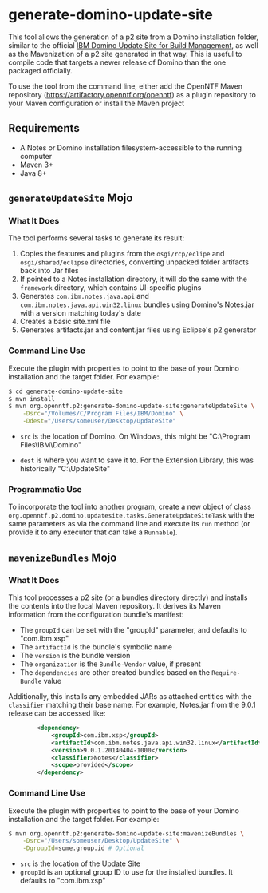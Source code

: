 # generate-domino-update-site

This tool allows the generation of a p2 site from a Domino installation folder, similar to the official [IBM Domino Update Site for Build Management](https://openntf.org/main.nsf/project.xsp?r=project/IBM%20Domino%20Update%20Site%20for%20Build%20Management), as well as the Mavenization of a p2 site generated in that way. This is useful to compile code that targets a newer release of Domino than the one packaged officially.

To use the tool from the command line, either add the OpenNTF Maven repository (https://artifactory.openntf.org/openntf) as a plugin repository to your Maven configuration or install the Maven project

## Requirements

- A Notes or Domino installation filesystem-accessible to the running computer
- Maven 3+
- Java 8+

## `generateUpdateSite` Mojo

### What It Does

The tool performs several tasks to generate its result:

1. Copies the features and plugins from the  `osgi/rcp/eclipe` and `osgi/shared/eclipse`  directories, converting unpacked folder artifacts back into Jar files
2. If pointed to a Notes installation directory, it will do the same with the `framework` directory, which contains UI-specific plugins
3. Generates `com.ibm.notes.java.api` and `com.ibm.notes.java.api.win32.linux` bundles using Domino's Notes.jar with a version matching today's date
4. Creates a basic site.xml file
5. Generates artifacts.jar and content.jar files using Eclipse's p2 generator

### Command Line Use

Execute the plugin with properties to point to the base of your Domino installation and the target folder. For example:

```sh
$ cd generate-domino-update-site
$ mvn install
$ mvn org.openntf.p2:generate-domino-update-site:generateUpdateSite \
	-Dsrc="/Volumes/C/Program Files/IBM/Domino" \
	-Ddest="/Users/someuser/Desktop/UpdateSite"
```
- `src` is the location of Domino. On Windows, this might be "C:\Program Files\IBM\Domino"

- `dest` is where you want to save it to. For the Extension Library, this was historically "C:\UpdateSite"

### Programmatic Use

To incorporate the tool into another program, create a new object of class `org.openntf.p2.domino.updatesite.tasks.GenerateUpdateSiteTask` with the same parameters as via the command line and execute its `run` method (or provide it to any executor that can take a `Runnable`).

## `mavenizeBundles` Mojo

### What It Does

This tool processes a p2 site (or a bundles directory directly) and installs the contents into the local Maven repository. It derives its Maven information from the configuration bundle's manifest:

- The `groupId` can be set with the "groupId" parameter, and defaults to "com.ibm.xsp"
- The `artifactId` is the bundle's symbolic name
- The `version` is the bundle version
- The `organization` is the `Bundle-Vendor` value, if present
- The `dependencies` are other created bundles based on the `Require-Bundle` value

Additionally, this installs any embedded JARs as attached entities with the `classifier` matching their base name. For example, Notes.jar from the 9.0.1 release can be accessed like:

```xml
		<dependency>
			<groupId>com.ibm.xsp</groupId>
			<artifactId>com.ibm.notes.java.api.win32.linux</artifactId>
			<version>9.0.1.20140404-1000</version>
			<classifier>Notes</classifier>
			<scope>provided</scope>
		</dependency>
```

### Command Line Use

Execute the plugin with properties to point to the base of your Domino installation and the target folder. For example:

```sh
$ mvn org.openntf.p2:generate-domino-update-site:mavenizeBundles \
	-Dsrc="/Users/someuser/Desktop/UpdateSite" \
	-DgroupId=some.group.id # Optional
```

- `src` is the location of the Update Site
- `groupId` is an optional group ID to use for the installed bundles. It defaults to "com.ibm.xsp"

